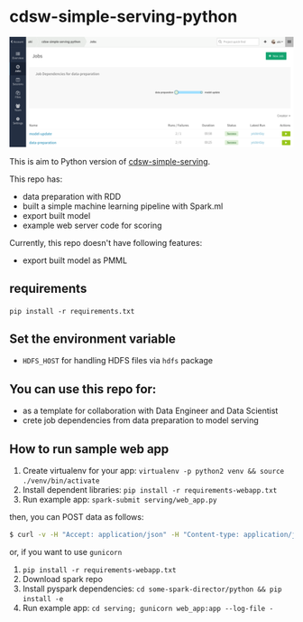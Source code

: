 # cdsw-simple-serving-python

![](job_screenshot.png)

This is aim to Python version of [cdsw-simple-serving](https://github.com/srowen/cdsw-simple-serving).

This repo has:

- data preparation with RDD
- built a simple machine learning pipeline with Spark.ml
- export built model
- example web server code for scoring

Currently, this repo doesn't have following features:

- export built model as PMML

## requirements

`pip install -r requirements.txt`

## Set the environment variable

- `HDFS_HOST` for handling HDFS files via `hdfs` package

## You can use this repo for:

- as a template for collaboration with Data Engineer and Data Scientist
- crete job dependencies from data preparation to model serving

## How to run sample web app

1. Create virtualenv for your app: `virtualenv -p python2 venv && source ./venv/bin/activate`
2. Install dependent libraries: `pip install -r requirements-webapp.txt`
3. Run example app: `spark-submit serving/web_app.py`

then, you can POST data as follows:

```sh
$ curl -v -H "Accept: application/json" -H "Content-type: application/json" -X POST -d '{"Temperature":23.18,"Humidity":27.272,"Light":426,"CO2":721.25,"HumidityRatio":0.00478}' http://localhost:5000/api/predict
```

or, if you want to use `gunicorn`

1. `pip install -r requirements-webapp.txt`
2. Download spark repo
3. Install pyspark dependencies: `cd some-spark-director/python && pip install -e`
4. Run example app: `cd serving; gunicorn web_app:app --log-file -`